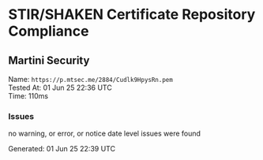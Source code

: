 # STIR/SHAKEN Certificate Repository Compliance

## Martini Security

Name: `https://p.mtsec.me/2884/Cudlk9HpysRn.pem`\
Tested At: 01 Jun 25 22:36 UTC\
Time: 110ms

### Issues

no warning, or error, or notice date level issues were found

Generated: 01 Jun 25 22:39 UTC